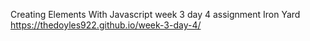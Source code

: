 Creating Elements With Javascript
week 3 day 4 assignment Iron Yard
https://thedoyles922.github.io/week-3-day-4/
